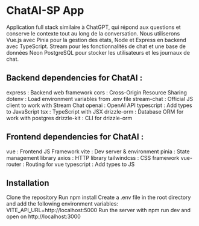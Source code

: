 # ChatAI-SP App

Application full stack similaire à ChatGPT, qui répond aux questions et conserve le contexte tout au long de la conversation. Nous utiliserons Vue.js avec Pinia pour la gestion des états, Node et Express en backend avec TypeScript. Stream pour les fonctionnalités de chat et une base de données Neon PostgreSQL pour stocker les utilisateurs et les journaux de chat.

## Backend dependencies for ChatAI :

express : Backend web framework
cors : Cross-Origin Resource Sharing
dotenv : Load environment variables from .env file
stream-chat : Official JS client to work with Stream Chat
openai : OpenAI API
typescript : Add types to JavaScript
tsx : TypeScript with JSX
drizzle-orm : Database ORM for work with postgres
drizzle-kit : CLI for drizzle-orm

## Frontend dependencies for ChatAI :

vue : Frontend JS Framework
vite : Dev server & environment
pinia : State management library
axios : HTTP library
tailwindcss : CSS framework
vue-router : Routing for vue
typescript : Add types to JS


## Installation

Clone the repository
Run npm install
Create a .env file in the root directory and add the following environment variables:
VITE_API_URL=http://localhost:5000
Run the server with npm run dev and open on http://localhost:3000